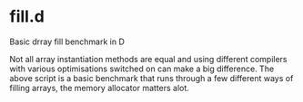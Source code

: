 # fill.d

Basic drray fill benchmark in D

Not all array instantiation methods are equal and using different compilers with various optimisations switched on can make a big difference. The above script is a basic benchmark that runs through a few different ways of filling arrays, the memory allocator matters alot.
